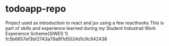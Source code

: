 
# todoapp-repo
Project used as introduction to react and jsx using a few reacthooks
This is part of skills and experience learned during my Student Industrail Work Experience Scheme(SIWES 1) 
fc5b6857ef3bf2743a79a9f1d5024d1c9c942438
